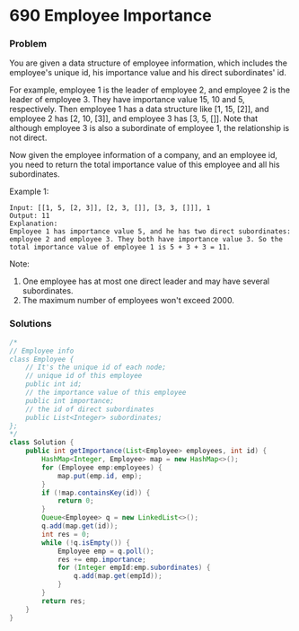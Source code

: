 # 690 Employee Importance

### Problem
You are given a data structure of employee information, which includes the employee's unique id, his importance value and his direct subordinates' id.

For example, employee 1 is the leader of employee 2, and employee 2 is the leader of employee 3. They have importance value 15, 10 and 5, respectively. Then employee 1 has a data structure like [1, 15, [2]], and employee 2 has [2, 10, [3]], and employee 3 has [3, 5, []]. Note that although employee 3 is also a subordinate of employee 1, the relationship is not direct.

Now given the employee information of a company, and an employee id, you need to return the total importance value of this employee and all his subordinates.

Example 1:
```
Input: [[1, 5, [2, 3]], [2, 3, []], [3, 3, []]], 1
Output: 11
Explanation:
Employee 1 has importance value 5, and he has two direct subordinates: employee 2 and employee 3. They both have importance value 3. So the total importance value of employee 1 is 5 + 3 + 3 = 11.
```
Note:
1. One employee has at most one direct leader and may have several subordinates.
2. The maximum number of employees won't exceed 2000.

### Solutions
```java
/*
// Employee info
class Employee {
    // It's the unique id of each node;
    // unique id of this employee
    public int id;
    // the importance value of this employee
    public int importance;
    // the id of direct subordinates
    public List<Integer> subordinates;
};
*/
class Solution {
    public int getImportance(List<Employee> employees, int id) {
        HashMap<Integer, Employee> map = new HashMap<>();
        for (Employee emp:employees) {
            map.put(emp.id, emp);
        }
        if (!map.containsKey(id)) {
            return 0;
        }
        Queue<Employee> q = new LinkedList<>();
        q.add(map.get(id));
        int res = 0;
        while (!q.isEmpty()) {
            Employee emp = q.poll();
            res += emp.importance;
            for (Integer empId:emp.subordinates) {
                q.add(map.get(empId));
            }
        }
        return res;
    }
}
```